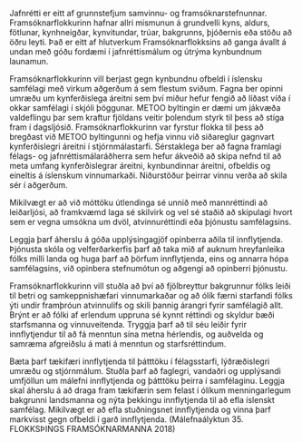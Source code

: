 Jafnrétti er eitt af grunnstefjum samvinnu- og framsóknarstefnunnar.  Framsóknarflokkurinn hafnar allri mismunun á grundvelli kyns, aldurs, fötlunar,  kynhneigðar, kynvitundar, trúar, bakgrunns, þjóðernis eða stöðu að öðru leyti. Það er  eitt af hlutverkum Framsóknarflokksins að ganga ávallt á undan með góðu fordæmi í  jafnréttismálum og útrýma kynbundnum launamun. 

Framsóknarflokkurinn vill berjast gegn kynbundnu ofbeldi í íslensku samfélagi með  virkum aðgerðum á sem flestum sviðum. Fagna ber opinni umræðu um kynferðislega  áreitni sem því miður hefur fengið að líðast víða í okkar samfélagi í skjóli þöggunar.  METOO byltingin er dæmi um jákvæða valdeflingu þar sem kraftur fjöldans veitir  þolendum styrk til þess að stíga fram í dagsljósið. Framsóknarflokkurinn var fyrstur  flokka til þess að bregðast við METOO byltingunni og hefja vinnu við siðareglur  gagnvart kynferðislegri áreitni í stjórnmálastarfi. Sérstaklega ber að fagna framlagi  félags- og jafnréttismálaráðherra sem hefur ákveðið að skipa nefnd til að meta umfang kynferðislegrar áreitni, kynbundinnar áreitni, ofbeldis og eineltis á íslenskum  vinnumarkaði. Niðurstöður þeirrar vinnu verða að skila sér í aðgerðum.

Mikilvægt er að við móttöku útlendinga sé unnið með mannréttindi að leiðarljósi, að  framkvæmd laga sé skilvirk og vel sé staðið að skipulagi hvort sem er vegna umsókna  um dvöl, atvinnuréttindi eða þjónustu samfélagsins.

Leggja þarf áherslu á góða upplýsingagjöf opinberra aðila til innflytjenda. Þjónusta  skóla og velferðarkerfis þarf að taka mið af auknum hreyfanleika fólks milli landa og  huga þarf að þörfum innflytjenda, eins og annarra hópa samfélagsins, við opinbera  stefnumótun og aðgengi að opinberri þjónustu.

Framsóknarflokkurinn vill stuðla að því að fjölbreyttur bakgrunnur fólks leiði til betri og  samkeppnishæfari vinnumarkaðar og að ólík færni starfandi fólks ýti undir framþróun  atvinnulífs og skili þannig árangri fyrir samfélagið allt. Brýnt er að fólki af erlendum  uppruna sé kynnt réttindi og skyldur bæði starfsmanna og vinnuveitenda. Tryggja þarf  að til séu leiðir fyrir innflytjendur til að fá menntun sína metna hérlendis, og auðvelda  og samræma afgreiðslu á mati á menntun og starfsréttindum.

Bæta þarf tækifæri innflytjenda til þátttöku í félagsstarfi, lýðræðislegri umræðu og  stjórnmálum. Stuðla þarf að faglegri, vandaðri og upplýsandi umfjöllun um málefni  innflytjenda og þátttöku þeirra í samfélaginu. Leggja skal áherslu á að draga fram  tækifærin sem felast í ólíkum menningarlegum bakgrunni landsmanna og nýta  þekkingu innflytjenda til að efla íslenskt samfélag. Mikilvægt er að efla stuðningsnet  innflytjenda og vinna þarf markvisst gegn ofbeldi í garð innflytjenda. (Málefnaályktun 35. FLOKKSÞINGS FRAMSÓKNARMANNA 2018)